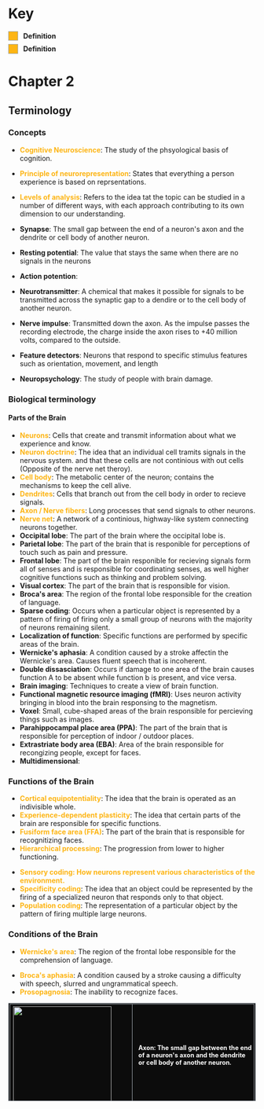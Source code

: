 # Key
<div style="display: inline-block">
	<div style="white-space: nowrap">
		<div style="display: inline-block; width: 1.25em; height: 1.25em; background: #FDB515; border: 1px solid #A2A9B1">&nbsp;</div>
		<div style="margin-left: 0.5em; display: inline-block; font-weight: bold">Definition</div>
	</div>
	<div style="margin-top: 0.5em; white-space: nowrap">
		<div style="display: inline-block; width: 1.25em; height: 1.25em; background: #FDB515; border: 1px solid #A2A9B1">&nbsp;</div>
		<div style="margin-left: 0.5em; display: inline-block; font-weight: bold">Definition</div>
	</div>
</div>

# Chapter 2
## Terminology
### Concepts
* <span style="color: #FDB515; font-weight: bold">Cognitive Neuroscience</span>: The study of the phsyological basis of cognition.
- <span style="color: #FDB515; font-weight: bold">Principle of neurorepresentation</span>: States that everything a person experience is based on reprsentations.

- <span style="color: #FDB515; font-weight: bold">Levels of analysis</span>: Refers to the idea tat the topic can be studied in a number of different ways, with each approach contributing to its own dimension to our understanding.
- **Synapse**: The small gap between the end of a neuron's axon and the dendrite or cell body of another neuron. 
- **Resting potential**: The value that stays the same when there are no signals in the neurons
- **Action potention**: 
- **Neurotransmitter**: A chemical that makes it possible for signals to be transmitted across the synaptic gap to a dendire or to the cell body of another neuron.
- **Nerve impulse**: Transmitted down the axon. As the impulse passes the recording electrode, the charge inside the axon rises to +40 million volts, compared to the outside.
- **Feature detectors**: Neurons that respond to specific stimulus features such as orientation, movement, and length
-  **Neuropsychology**: The study of people with brain damage.

### Biological terminology
#### Parts of the Brain ####
-  <span style="color: #FDB515; font-weight: bold">Neurons</span>: Cells that create and transmit information about what we experience and know.
- <span style="color: #FDB515; font-weight: bold">Neuron doctrine</span>: The idea that an individual cell tramits signals in the nervous system. and that these cells are not continious with out cells (Opposite of the nerve net theroy).
- <span style="color: #FDB515; font-weight: bold">Cell body</span>: The metabolic center of the neuron; contains the mechanisms to keep the cell alive.
- <span style="color: #FDB515; font-weight: bold">Dendrites</span>: Cells that branch out from the cell body in order to recieve signals.
- <span style="color: #FDB515; font-weight: bold">Axon / Nerve fibers</span>: Long processes that send signals to other neurons.
- <span style="color: #FDB515; font-weight: bold">Nerve net</span>: A network of a continious, highway-like system connecting neurons together.
- **Occipital lobe**: The part of the brain where the occipital lobe is.
- **Parietal lobe**: The part of the brain that is responible for perceptions of touch such as pain and pressure.
- **Frontal lobe**: The part of the brain responible for recieving signals form all of senses and is responsible for coordinating senses, as well higher cognitive functions such as thinking and problem solving.
- **Visual cortex**: The part of the brain that is responsible for vision.
- **Broca's area**: The region of the frontal lobe responsible for the creation of language.
- **Sparse coding**: Occurs when a particular object is represented by a pattern of firing of firing only a small group of neurons with the majority of neurons remaining silent.
- **Localization of function**: Specific functions are performed by specific areas of the brain.
- **Wernicke's aphasia**: A condition caused by a stroke affectin the Wernicke's area. Causes fluent speech that is incoherent.
- **Double dissasciation**: Occurs if damage to one area of the brain causes function A to be absent while function b is present, and vice versa. 
- **Brain imaging**: Techniques to create a view of brain function.
- **Functional magnetic resource imaging (fMRI)**: Uses neuron activity bringing in blood into the brain responsing to the magnetism.
- **Voxel**: Small, cube-shaped areas of the brain responsible for percieving things such as images.
- **Parahippocampal place area (PPA)**: The part of the brain that is responsible for perception of indoor / outdoor places.
- **Extrastriate body area (EBA)**: Area of the brain responsible for recongizing people, except for faces.
- **Multidimensional**: 

### Functions of the Brain
* <span style="color: #FDB515; font-weight: bold">Cortical equipotentiality</span>: The idea that the brain is operated as an indivisible whole.
* <span style="color: #FDB515; font-weight: bold">Experience-dependent plasticity</span>: The idea that certain parts of the brain are responsible for specific functions.
* <span style="color: #FDB515; font-weight: bold">Fusiform face area (FFA)</span>: The part of the brain that is responsible for recognitizing faces.
* <span style="color: #FDB515; font-weight: bold">Hierarchical processing</span>: The progression from lower to higher functioning.
- <span style="color: #FDB515; font-weight: bold">Sensory coding</spam>: How neurons represent various characteristics of the environment.
- <span style="color: #FDB515; font-weight: bold">Specificity coding</span>: The idea that an object could be represented by the firing of a specialized neuron that responds only to that object.
- <span style="color: #FDB515; font-weight: bold">Population coding</span>: The representation of a particular object by the pattern of firing multiple large neurons.

### Conditions of the Brain
* <span style="color: #FDB515; font-weight: bold">Wernicke's area</span>: The region of the frontal lobe responsible for the comprehension of language.
- <span style="color: #FDB515; font-weight: bold">Broca's aphasia</span>: A condition caused by a stroke causing a difficulty with speech, slurred and ungrammatical speech.
- <span style="color: #FDB515; font-weight: bold">Prosopagnosia</span>: The inability to recognize faces.

<table style="background: #0c0c0c; color: #FFF; font-size: 12.5px; height: 200px; width: 100%; border: 1px solid #A2A9B1; padding: 0.15em">
	<tbody>
	<tr>
			<th style="border: 1px solid #A2A9B1; border-collapse: collapse; text-align: left; width: 50%; margin-right: 1em; margin: auto">
				<img src="https://openbooks.lib.msu.edu/app/uploads/sites/6/2020/11/Axon.jpg" height="200px" style="margin: auto">
			</th>
			<td style="width: 50%; text-align: left; font-weight: bold; color: #FFF; border: 1px solid #A2A9B1; border-collapse: collapse; border-left: 1px solid #A2A9B1; padding: 0.15em; padding-left: 1em">
				<b>Axon</b>: The small gap between the end of a neuron's axon and the dendrite or cell body of another neuron. 
			</td>
		</tr>
		<tr>
			<th style="border-collapse: collapse; border: 1px solid #A2A9B1; text-align: left; width: 50%; margin-right: 1em; margin: auto">
				<img src="https://www.sciencefacts.net/wp-content/uploads/2020/05/Synapse-Diagram.jpg" height="200px" style="margin: auto">
			</th>
			<td style="border-collapse: collapse; width: 50%; text-align: left; font-weight: bold; color: #FFF; border: 1px; border-left: 1px solid #A2A9B1; padding: 0.15em; padding-left: 1em">
				<b>Synapse</b>: The small gap between the end of a neuron's axon and the dendrite or cell body of another neuron. 
			</td>
		</tr>
		<tr>
			<th style="border-collapse: collapse; border: 1px solid #A2A9B1; text-align: left; width: 50%; margin-right: 1em; margin: auto">
			<img src="https://neuroscientificallychallenged.com/files/images/primary-visual-cortex.jpg">
			</th>
		</tr>
	</tbody>
</table>
